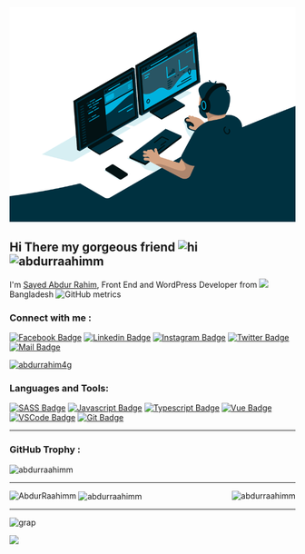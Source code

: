 <!--
**AbdurRaahimm/AbdurRaahimm** is a ✨ _special_ ✨ repository because its `README.md` (this file) appears on your GitHub profile.

Here are some ideas to get you started:

- 🔭 I’m currently working on ...
- 🌱 I’m currently learning ...
- 👯 I’m looking to collaborate on ...
- 🤔 I’m looking for help with ...
- 💬 Ask me about ...
- 📫 How to reach me: ...
- 😄 Pronouns: ...
- ⚡ Fun fact: ...
-->

<img src="code.gif"/><br>
<h2>Hi There my gorgeous friend <img src="https://user-images.githubusercontent.com/1303154/88677602-1635ba80-d120-11ea-84d8-d263ba5fc3c0.gif" width="28px" alt="hi"> &nbsp;&nbsp;&nbsp;&nbsp;<img src="https://komarev.com/ghpvc/?username=abdurraahimm&label=Profile%20views&color=0e75b6&style=flat" alt="abdurraahimm" /></h2>

I'm [Sayed Abdur Rahim](#), Front End and WordPress Developer from <img src="https://image.flaticon.com/icons/svg/323/323299.svg" width="13"/> Bangladesh
![GitHub metrics](https://metrics.lecoq.io/AbdurRaahimm)  

### Connect with me :

[![Facebook Badge](https://img.shields.io/badge/Facebook-1877F2?style=for-the-badge&logo=facebook&logoColor=white)](https://www.facebook.com/AbdurRahim1996) 
[![Linkedin Badge](https://img.shields.io/badge/LinkedIn-0077B5?style=for-the-badge&logo=linkedin&logoColor=white)](https://www.linkedin.com/in/abdur-rahim4g/) 
[![Instagram Badge](https://img.shields.io/badge/Instagram-E4405F?style=for-the-badge&logo=instagram&logoColor=white)](https://www.instagram.com/abdurrahim4g/) 
[![Twitter Badge](https://img.shields.io/badge/Twitter-1DA1F2?style=for-the-badge&logo=twitter&logoColor=white)](https://twitter.com/AbdurRahim4G) 
[![Mail Badge](https://img.shields.io/badge/Gmail-D14836?style=for-the-badge&logo=gmail&logoColor=white)](mailto:rahim703936@gmail.com)

<a href="https://twitter.com/abdurrahim4g" target="blank"><img src="https://img.shields.io/twitter/follow/abdurrahim4g?logo=twitter&style=for-the-badge" alt="abdurrahim4g" /></a>


### Languages and Tools:

[![SASS Badge](https://img.shields.io/badge/Sass-CC6699?style=for-the-badge&logo=sass&logoColor=white)](#) 
[![Javascript Badge](https://img.shields.io/badge/-Javascript-F0DB4F?style=for-the-badge&labelColor=black&logo=javascript&logoColor=F0DB4F)](#) 
[![Typescript Badge](https://img.shields.io/badge/-Typescript-007acc?style=for-the-badge&labelColor=black&logo=typescript&logoColor=007acc)](#) 
[![Vue Badge](https://img.shields.io/badge/Vue.js-35495E?style=for-the-badge&logo=vuedotjs&logoColor=4FC08D)](#) 
[![VSCode Badge](https://img.shields.io/badge/Visual_Studio-5C2D91?style=for-the-badge&logo=visual%20studio&logoColor=white)](#) 
[![Git Badge](https://img.shields.io/badge/Git-F05032?style=for-the-badge&logo=git&logoColor=white)](#)

<hr>

### GitHub Trophy :
<img src="https://github-profile-trophy.vercel.app/?username=AbdurRaahimm" alt="abdurraahimm" />


  
<hr>
<img align="right"  src="https://github-readme-stats.vercel.app/api/top-langs?username=AbdurRaahimm&show_icons=true&theme=gotham" alt="abdurraahimm" />
<img src="https://github-readme-stats.vercel.app/api?username=AbdurRaahimm&show_icons=true&theme=gotham" alt="AbdurRaahimm" />
<img align="center" src="https://github-readme-streak-stats.herokuapp.com/?user=AbdurRaahimm&show_icons=true&theme=gotham" alt="abdurraahimm" />

<hr>
<!-- ![GitHub Activity Graph](https://activity-graph.herokuapp.com/graph?username=AbdurRaahimm) -->
<img src="https://activity-graph.herokuapp.com/graph?username=AbdurRaahimm" alt=" grap " />
<!--  <img align="center" src="https://github-readme-stats.vercel.app/api/wakatime?username=AbdurRahim&show_icons=true&theme=gotham" alt="abdurraahimm" /> -->

<img src="https://wakatime.com/share/@AbdurRahim/cb6e521d-184d-487b-bdae-b92382bb9472.svg"></img>
